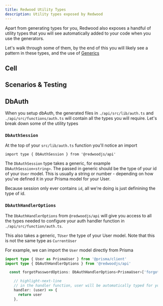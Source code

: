 ```yaml
---
title: Redwood Utility Types
description: Utility types exposed by Redwood
---
```


Apart from generating types for you, Redwood also exposes a handful of utility types that you will see automatically added to your code when you use the generators.

Let's walk through some of them, by the end of this you will likely see a pattern in these types, and the use of [Generics](https://www.typescriptlang.org/docs/handbook/2/generics.html)


## Cell

## Scenarios & Testing

## DbAuth
When you setup dbAuth, the generated files in `./api/src/lib/auth.ts`  and `./api/src/functions/auth.ts` will contain all the types you will require. Let's break down some of the utility types

### `DbAuthSession`
At the top of your `src/lib/auth.ts` function you'll notice an import

```
import type { DbAuthSession } from '@redwoodjs/api'
```

The `DbAuthSession` type takes a generic, for example `DbAuthSession<string>`. The passed in generic should be the type of your id of your `User` model. This is usually a string or number - depending on how you've defined it in your Prisma model for your User.

Because session only ever contains `id`, all we're doing is just definining the type of id.


### `DbAuthHandlerOptions`
The `DbAuthHandlerOptions` from `@redwoodjs/api` will give you access to all the types needed to configure your auth handler function in `./api/src/function/auth.ts`.

This also takes a generic, `TUser` the type of your User model. Note that this is not the same type as `CurrentUser`

For example, we can import the `User` model directly from Prisma

```ts
import type { User as PrismaUser } from '@prisma/client'
import type { DbAuthHandlerOptions } from '@redwoodjs/api'

  const forgotPasswordOptions: DbAuthHandlerOptions<PrismaUser>['forgotPassword'] = {

    // highlight-next-line
    // in the handler function, user will be automatically typed for you
    handler: (user) => {
      return user
    },


```

##
